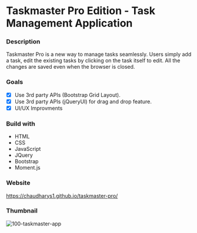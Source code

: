 # Taskmaster Pro Edition - Task Management Application

### Description
Taskmaster Pro is a new way to manage tasks seamlessly. Users simply add a task, edit the existing tasks by clicking on the task itself to edit. All the changes are saved even when the browser is closed.

### Goals
- [x] Use 3rd party APIs (Bootstrap Grid Layout).
- [x] Use 3rd party APIs (jQueryUI) for drag and drop feature.
- [x] UI/UX Improvments

### Build with
- HTML
- CSS
- JavaScript
- JQuery
- Bootstrap
- Moment.js

### Website
https://chaudharys1.github.io/taskmaster-pro/


### Thumbnail
![100-taskmaster-app](https://user-images.githubusercontent.com/39867916/125392902-96beec80-e36c-11eb-90a0-a41d7d0b2cab.jpg)

